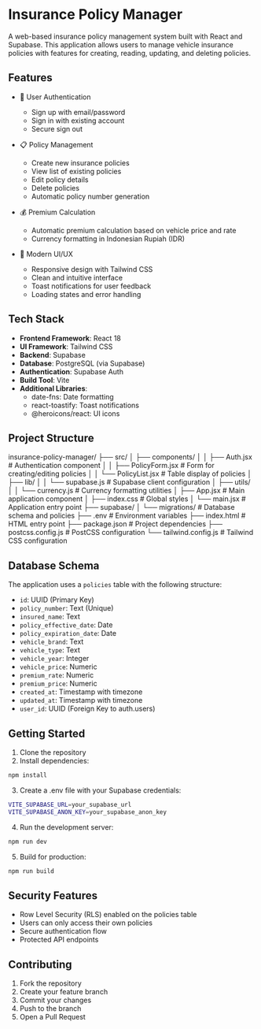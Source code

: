 # Insurance Policy Manager

A web-based insurance policy management system built with React and Supabase. This application allows users to manage vehicle insurance policies with features for creating, reading, updating, and deleting policies.

## Features

- 🔐 User Authentication
  - Sign up with email/password
  - Sign in with existing account
  - Secure sign out

- 📋 Policy Management
  - Create new insurance policies
  - View list of existing policies
  - Edit policy details
  - Delete policies
  - Automatic policy number generation

- 💰 Premium Calculation
  - Automatic premium calculation based on vehicle price and rate
  - Currency formatting in Indonesian Rupiah (IDR)

- 🎨 Modern UI/UX
  - Responsive design with Tailwind CSS
  - Clean and intuitive interface
  - Toast notifications for user feedback
  - Loading states and error handling

## Tech Stack

- **Frontend Framework**: React 18
- **UI Framework**: Tailwind CSS
- **Backend**: Supabase
- **Database**: PostgreSQL (via Supabase)
- **Authentication**: Supabase Auth
- **Build Tool**: Vite
- **Additional Libraries**:
  - date-fns: Date formatting
  - react-toastify: Toast notifications
  - @heroicons/react: UI icons

## Project Structure

insurance-policy-manager/ 
├── src/ 
│ ├── components/ 
│ │ ├── Auth.jsx                    # Authentication component 
│ │ ├── PolicyForm.jsx              # Form for creating/editing policies 
│ │ └── PolicyList.jsx              # Table display of policies 
│ ├── lib/ │ │ └── supabase.js      # Supabase client configuration 
│ ├── utils/ │ │ └── currency.js    # Currency formatting utilities 
│ ├── App.jsx                       # Main application component 
│ ├── index.css                     # Global styles 
│ └── main.jsx                      # Application entry point 
├── supabase/ 
│ └── migrations/                   # Database schema and policies 
├── .env                            # Environment variables 
├── index.html                      # HTML entry point 
├── package.json                    # Project dependencies 
├── postcss.config.js               # PostCSS configuration 
└── tailwind.config.js              # Tailwind CSS configuration


## Database Schema

The application uses a `policies` table with the following structure:

- `id`: UUID (Primary Key)
- `policy_number`: Text (Unique)
- `insured_name`: Text
- `policy_effective_date`: Date
- `policy_expiration_date`: Date
- `vehicle_brand`: Text
- `vehicle_type`: Text
- `vehicle_year`: Integer
- `vehicle_price`: Numeric
- `premium_rate`: Numeric
- `premium_price`: Numeric
- `created_at`: Timestamp with timezone
- `updated_at`: Timestamp with timezone
- `user_id`: UUID (Foreign Key to auth.users)

## Getting Started

1. Clone the repository
2. Install dependencies:
```bash
npm install
```
3. Create a .env file with your Supabase credentials:
```bash
VITE_SUPABASE_URL=your_supabase_url
VITE_SUPABASE_ANON_KEY=your_supabase_anon_key
```
4. Run the development server:
```bash
npm run dev
```
5. Build for production:
```bash
npm run build
```

## Security Features

- Row Level Security (RLS) enabled on the policies table
- Users can only access their own policies
- Secure authentication flow
- Protected API endpoints

## Contributing

1. Fork the repository
2. Create your feature branch
3. Commit your changes
4. Push to the branch
5. Open a Pull Request